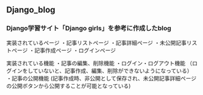 ## Django_blog

### Django学習サイト「Django girls」を参考に作成したblog

実装されているページ
・記事リストページ
・記事詳細ページ
・未公開記事リストページ
・記事作成ページ
・ログインページ

実装されている機能
・記事の編集、削除機能
・ログイン・ログアウト機能
（ログインをしていないと、記事作成、編集、削除ができないようになっている）
・記事の公開機能
(記事作成時、非公開として保存され、未公開記事詳細ページの公開ボタンから公開することが可能となっている)
